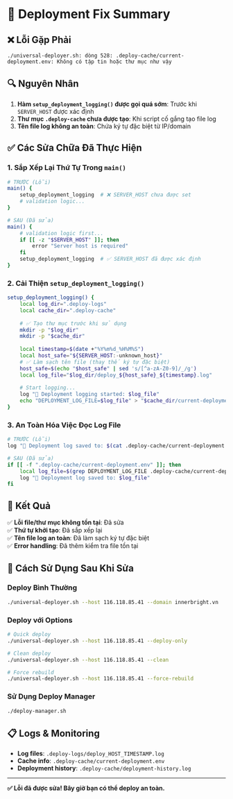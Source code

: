 # 🔧 Deployment Fix Summary

## ❌ Lỗi Gặp Phải
```
./universal-deployer.sh: dòng 528: .deploy-cache/current-deployment.env: Không có tập tin hoặc thư mục như vậy
```

## 🔍 Nguyên Nhân
1. **Hàm `setup_deployment_logging()` được gọi quá sớm**: Trước khi `SERVER_HOST` được xác định
2. **Thư mục `.deploy-cache` chưa được tạo**: Khi script cố gắng tạo file log
3. **Tên file log không an toàn**: Chứa ký tự đặc biệt từ IP/domain

## ✅ Các Sửa Chữa Đã Thực Hiện

### 1. Sắp Xếp Lại Thứ Tự Trong `main()`
```bash
# TRƯỚC (Lỗi)
main() {
    setup_deployment_logging  # ❌ SERVER_HOST chưa được set
    # validation logic...
}

# SAU (Đã sửa)
main() {
    # validation logic first...
    if [[ -z "$SERVER_HOST" ]]; then
        error "Server host is required"
    fi
    setup_deployment_logging  # ✅ SERVER_HOST đã được xác định
}
```

### 2. Cải Thiện `setup_deployment_logging()`
```bash
setup_deployment_logging() {
    local log_dir=".deploy-logs"
    local cache_dir=".deploy-cache"
    
    # ✅ Tạo thư mục trước khi sử dụng
    mkdir -p "$log_dir"
    mkdir -p "$cache_dir"
    
    local timestamp=$(date +"%Y%m%d_%H%M%S")
    local host_safe="${SERVER_HOST:-unknown_host}"
    # ✅ Làm sạch tên file (thay thế ký tự đặc biệt)
    host_safe=$(echo "$host_safe" | sed 's/[^a-zA-Z0-9]/_/g')
    local log_file="$log_dir/deploy_${host_safe}_${timestamp}.log"
    
    # Start logging...
    log "📝 Deployment logging started: $log_file"
    echo "DEPLOYMENT_LOG_FILE=$log_file" > "$cache_dir/current-deployment.env"
}
```

### 3. An Toàn Hóa Việc Đọc Log File
```bash
# TRƯỚC (Lỗi)
log "📝 Deployment log saved to: $(cat .deploy-cache/current-deployment.env | grep DEPLOYMENT_LOG_FILE | cut -d'=' -f2)"

# SAU (Đã sửa)
if [[ -f ".deploy-cache/current-deployment.env" ]]; then
    local log_file=$(grep DEPLOYMENT_LOG_FILE .deploy-cache/current-deployment.env | cut -d'=' -f2)
    log "📝 Deployment log saved to: $log_file"
fi
```

## 🎯 Kết Quả
✅ **Lỗi file/thư mục không tồn tại**: Đã sửa  
✅ **Thứ tự khởi tạo**: Đã sắp xếp lại  
✅ **Tên file log an toàn**: Đã làm sạch ký tự đặc biệt  
✅ **Error handling**: Đã thêm kiểm tra file tồn tại  

## 🚀 Cách Sử Dụng Sau Khi Sửa

### Deploy Bình Thường
```bash
./universal-deployer.sh --host 116.118.85.41 --domain innerbright.vn
```

### Deploy với Options
```bash
# Quick deploy
./universal-deployer.sh --host 116.118.85.41 --deploy-only

# Clean deploy  
./universal-deployer.sh --host 116.118.85.41 --clean

# Force rebuild
./universal-deployer.sh --host 116.118.85.41 --force-rebuild
```

### Sử Dụng Deploy Manager
```bash
./deploy-manager.sh
```

## 📋 Logs & Monitoring
- **Log files**: `.deploy-logs/deploy_HOST_TIMESTAMP.log`
- **Cache info**: `.deploy-cache/current-deployment.env`
- **Deployment history**: `.deploy-cache/deployment-history.log`

---

**✅ Lỗi đã được sửa! Bây giờ bạn có thể deploy an toàn.**
